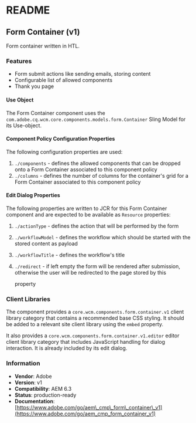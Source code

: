 # README

## Form Container \(v1\)

Form container written in HTL.

### Features

* Form submit actions like sending emails, storing content
* Configurable list of allowed components
* Thank you page

#### Use Object

The Form Container component uses the `com.adobe.cq.wcm.core.components.models.form.Container` Sling Model for its Use-object.

#### Component Policy Configuration Properties

The following configuration properties are used:

1. `./components` - defines the allowed components that can be dropped onto a Form Container associated to this component policy
2. `./columns` - defines the number of columns for the container's grid for a Form Container associated to this component policy

#### Edit Dialog Properties

The following properties are written to JCR for this Form Container component and are expected to be available as `Resource` properties:

1. `./actionType` - defines the action that will be performed by the form
2. `./workflowModel` - defines the workflow which should be started with the stored content as payload
3. `./workflowTitle` - defines the workflow's title
4. `./redirect` - if left empty the form will be rendered after submission, otherwise the user will be redirected to the page stored by this

   property

### Client Libraries

The component provides a `core.wcm.components.form.container.v1` client library category that contains a recommended base CSS styling. It should be added to a relevant site client library using the `embed` property.

It also provides a `core.wcm.components.form.container.v1.editor` editor client library category that includes JavaScript handling for dialog interaction. It is already included by its edit dialog.

### Information

* **Vendor**: Adobe
* **Version**: v1
* **Compatibility**: AEM 6.3
* **Status**: production-ready
* **Documentation**: [https://www.adobe.com/go/aem\_cmp\_form\_container\_v1](https://www.adobe.com/go/aem_cmp_form_container_v1)

